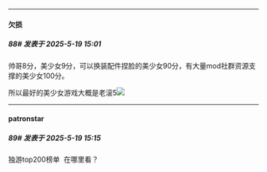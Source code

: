 ﻿
*****

####  欠损  
##### 88#       发表于 2025-5-19 15:01

帅哥8分，美少女9分，可以换装配件捏脸的美少女90分，有大量mod社群资源支撑的美少女100分。

所以最好的美少女游戏大概是老滚5<img src="https://static.stage1st.com/image/smiley/face2017/018.png" referrerpolicy="no-referrer">


*****

####  patronstar  
##### 89#       发表于 2025-5-19 15:15

独游top200榜单  在哪里看？

